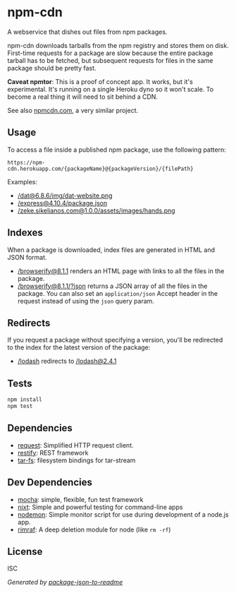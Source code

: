 # npm-cdn

A webservice that dishes out files from npm packages.

npm-cdn downloads tarballs from the npm registry and stores them on disk. First-time requests for a package are slow because the entire package tarball has to be fetched, but subsequent requests for files in the same package should be pretty fast.

**Caveat npmtor**: This is a proof of concept app. It works, but it's experimental. It's running on a single Heroku dyno so it won't scale. To become a real thing it will need to sit behind a CDN.

See also [npmcdn.com](https://npmcdn.com/), a very similar project.

## Usage

To access a file inside a published npm package, use the following pattern:

```
https://npm-cdn.herokuapp.com/{packageName}@{packageVersion}/{filePath}
```

Examples:

- [/dat@6.8.6/img/dat-website.png](https://npm-cdn.herokuapp.com/dat@6.8.6/img/dat-website.png)
- [/express@4.10.4/package.json](https://npm-cdn.herokuapp.com/express@4.10.4/package.json)
- [/zeke.sikelianos.com@1.0.0/assets/images/hands.png](https://npm-cdn.herokuapp.com/zeke.sikelianos.com@1.0.0/assets/images/hands.png)

## Indexes

When a package is downloaded, index files are generated in HTML and JSON format.

- [/browserify@8.1.1](https://npm-cdn.herokuapp.com/browserify@8.1.1) renders an HTML
page with links to all the files in the package.
- [/browserify@8.1.1/?json](https://npm-cdn.herokuapp.com/browserify@8.1.1/?json) returns
a JSON array of all the files in the package. You can also set an `application/json`
Accept header in the request instead of using the `json` query param.

## Redirects

If you request a package without specifying a version, you'll be redirected to the
index for the latest version of the package:

- [/lodash](https://npm-cdn.herokuapp.com/lodash) redirects to [/lodash@2.4.1](https://npm-cdn.herokuapp.com/lodash@2.4.1)


## Tests

```sh
npm install
npm test
```

## Dependencies

- [request](https://github.com/request/request): Simplified HTTP request client.
- [restify](https://github.com/mcavage/node-restify): REST framework
- [tar-fs](https://github.com/mafintosh/tar-fs): filesystem bindings for tar-stream

## Dev Dependencies

- [mocha](https://github.com/mochajs/mocha): simple, flexible, fun test framework
- [nixt](https://github.com/vesln/nixt): Simple and powerful testing for command-line apps
- [nodemon](https://github.com/remy/nodemon): Simple monitor script for use during development of a node.js app.
- [rimraf](https://github.com/isaacs/rimraf): A deep deletion module for node (like `rm -rf`)


## License

ISC

_Generated by [package-json-to-readme](https://github.com/zeke/package-json-to-readme)_
